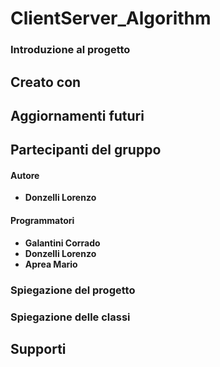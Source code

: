 # ClientServer_Algorithm

### Introduzione al progetto

## Creato con 

## Aggiornamenti futuri

## Partecipanti del gruppo 

#### Autore
- **Donzelli Lorenzo**

#### Programmatori
- **Galantini Corrado**
- **Donzelli Lorenzo**
- **Aprea Mario**

### Spiegazione del progetto

### Spiegazione delle classi

## Supporti 
